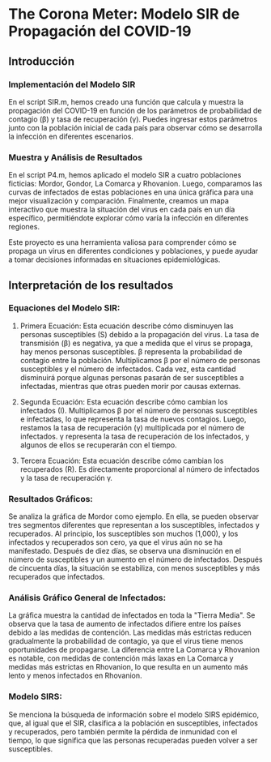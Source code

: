 # The Corona Meter: Modelo SIR de Propagación del COVID-19

## Introducción
###  Implementación del Modelo SIR
En el script SIR.m, hemos creado una función que calcula y muestra la propagación del COVID-19 en función de los parámetros de probabilidad de contagio (β) y tasa de recuperación (γ).
Puedes ingresar estos parámetros junto con la población inicial de cada país para observar cómo se desarrolla la infección en diferentes escenarios.

### Muestra y Análisis de Resultados
En el script P4.m, hemos aplicado el modelo SIR a cuatro poblaciones ficticias: Mordor, Gondor, La Comarca y Rhovanion.
Luego, comparamos las curvas de infectados de estas poblaciones en una única gráfica para una mejor visualización y comparación.
Finalmente, creamos un mapa interactivo que muestra la situación del virus en cada país en un día específico, permitiéndote explorar cómo varía la infección en diferentes regiones.

Este proyecto es una herramienta valiosa para comprender cómo se propaga un virus en diferentes condiciones y poblaciones, y puede ayudar a tomar decisiones informadas en situaciones epidemiológicas.


## Interpretación de los resultados
### Equaciones del Modelo SIR:
1. Primera Ecuación: Esta ecuación describe cómo disminuyen las personas susceptibles (S) debido a la propagación del virus. La tasa de transmisión (β) es negativa, ya que a medida que el virus se propaga, hay menos personas susceptibles. β representa la probabilidad de contagio entre la población. Multiplicamos β por el número de personas susceptibles y el número de infectados. Cada vez, esta cantidad disminuirá porque algunas personas pasarán de ser susceptibles a infectadas, mientras que otras pueden morir por causas externas.

2. Segunda Ecuación: Esta ecuación describe cómo cambian los infectados (I). Multiplicamos β por el número de personas susceptibles e infectadas, lo que representa la tasa de nuevos contagios. Luego, restamos la tasa de recuperación (γ) multiplicada por el número de infectados. γ representa la tasa de recuperación de los infectados, y algunos de ellos se recuperarán con el tiempo.

3. Tercera Ecuación: Esta ecuación describe cómo cambian los recuperados (R). Es directamente proporcional al número de infectados y la tasa de recuperación γ.
   
### Resultados Gráficos:
Se analiza la gráfica de Mordor como ejemplo. En ella, se pueden observar tres segmentos diferentes que representan a los susceptibles, infectados y recuperados. Al principio, los susceptibles son muchos (1,000), y los infectados y recuperados son cero, ya que el virus aún no se ha manifestado. Después de diez días, se observa una disminución en el número de susceptibles y un aumento en el número de infectados. Después de cincuenta días, la situación se estabiliza, con menos susceptibles y más recuperados que infectados.

### Análisis Gráfico General de Infectados:
La gráfica muestra la cantidad de infectados en toda la "Tierra Media". Se observa que la tasa de aumento de infectados difiere entre los países debido a las medidas de contención. Las medidas más estrictas reducen gradualmente la probabilidad de contagio, ya que el virus tiene menos oportunidades de propagarse. La diferencia entre La Comarca y Rhovanion es notable, con medidas de contención más laxas en La Comarca y medidas más estrictas en Rhovanion, lo que resulta en un aumento más lento y menos infectados en Rhovanion.

### Modelo SIRS:
Se menciona la búsqueda de información sobre el modelo SIRS epidémico, que, al igual que el SIR, clasifica a la población en susceptibles, infectados y recuperados, pero también permite la pérdida de inmunidad con el tiempo, lo que significa que las personas recuperadas pueden volver a ser susceptibles.
